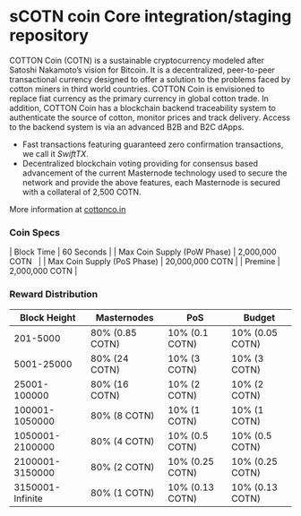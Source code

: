 sCOTN coin Core integration/staging repository
=================================================

COTTON Coin (COTN) is a sustainable cryptocurrency modeled after Satoshi Nakamoto’s vision for Bitcoin. It is a decentralized, peer-to-peer transactional currency designed to offer a solution to the problems faced by cotton miners in third world countries. COTTON Coin is envisioned to replace fiat currency as the primary currency in global cotton trade. In addition, COTTON Coin has a blockchain backend traceability system to authenticate the source of cotton, monitor prices and track delivery. Access to the backend system is via an advanced B2B and B2C dApps.

- Fast transactions featuring guaranteed zero confirmation transactions, we call it _SwiftTX_.
- Decentralized blockchain voting providing for consensus based advancement of the current Masternode
  technology used to secure the network and provide the above features, each Masternode is secured
  with a collateral of 2,500 COTN.

More information at [cottonco.in](http://www.cottonco.in)

### Coin Specs
| Block Time                  | 60 Seconds      |
| Max Coin Supply (PoW Phase) | 2,000,000 COTN    |
| Max Coin Supply (PoS Phase) | 20,000,000 COTN |
| Premine                     | 2,000,000 COTN  |

### Reward Distribution

| **Block Height** | **Masternodes**  | **PoS**          | **Budget**       |
|------------------|------------------|------------------|------------------|
| 201-5000         | 80% (0.85 COTN)  | 10% (0.1 COTN)   | 10% (0.05 COTN)  |
| 5001-25000       | 80% (24 COTN)    | 10% (3 COTN)     | 10% (3 COTN)     |
| 25001-100000     | 80% (16 COTN)    | 10% (2 COTN)     | 10% (2 COTN)     |
| 100001-1050000   | 80% (8 COTN)     | 10% (1 COTN)     | 10% (1 COTN)     |
| 1050001-2100000  | 80% (4 COTN)     | 10% (0.5 COTN)   | 10% (0.5 COTN)   |
| 2100001-3150000  | 80% (2 COTN)     | 10% (0.25 COTN)  | 10% (0.25 COTN)  |
| 3150001-Infinite | 80% (1 COTN)     | 10% (0.13 COTN)  | 10% (0.13 COTN)  |
